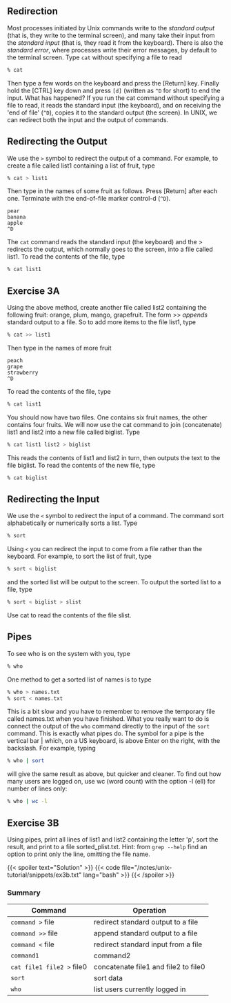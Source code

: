 ##  Redirection

Most processes initiated by Unix commands write to the _standard output_ (that is, they write to the terminal screen), and many take their input from the _standard input_ (that is, they read it from the keyboard). There is also the _standard error_, where processes write their error messages, by default to the terminal screen. Type `cat` without specifying a file to read
```bash
% cat
```
Then type a few words on the keyboard and press the [Return] key. Finally hold the [CTRL] key down and press `[d]` (written as `^D` for short) to end the input. What has happened? If you run the cat command without specifying a file to read, it reads the standard input (the keyboard), and on receiving the 'end of file' (`^D`), copies it to the standard output (the screen). In UNIX, we can redirect both the input and the output of commands.

## Redirecting the Output

We use the `>` symbol to redirect the output of a command. For example, to create a file called list1 containing a list of fruit, type
```bash
% cat > list1
```
Then type in the names of some fruit as follows. Press [Return] after each one. Terminate with the end-of-file marker control-d (`^D`).
```no-highlight
pear 
banana 
apple 
^D
```
The `cat` command reads the standard input (the keyboard) and the > redirects the output, which normally goes to the screen, into a file called list1. To read the contents of the file, type
```bash
% cat list1
```

## Exercise 3A
Using the above method, create another file called list2 containing the following fruit: orange, plum, mango, grapefruit. The form >> _appends_ standard output to a file. So to add more items to the file list1, type
```bash
% cat >> list1
```
Then type in the names of more fruit
```no-highlight
peach 
grape 
strawberry
^D
```
To read the contents of the file, type
```bash
% cat list1
```

You should now have two files. One contains six fruit names, the other contains four fruits. We will now use the cat command to join (concatenate) list1 and list2 into a new file called biglist. Type

```bash
% cat list1 list2 > biglist
```
This reads the contents of list1 and list2 in turn, then outputs the text to the file biglist. To read the contents of the new file, type
```bash
% cat biglist
```

## Redirecting the Input

We use the `<` symbol to redirect the input of a command. The command sort alphabetically or numerically sorts a list. Type
```bash
% sort
```
Using `<` you can redirect the input to come from a file rather than the keyboard. For example, to sort the list of fruit, type
```bash
% sort < biglist
```
and the sorted list will be output to the screen. To output the sorted list to a file, type
```bash
% sort < biglist > slist
```
Use cat to read the contents of the file slist.

## Pipes
To see who is on the system with you, type
```bash
% who
```
One method to get a sorted list of names is to type
```bash
% who > names.txt
% sort < names.txt
```
This is a bit slow and you have to remember to remove the temporary file called names.txt when you have finished. What you really want to do is connect the output of the `who` command directly to the input of the `sort` command. This is exactly what pipes do. The symbol for a pipe is the vertical bar | which, on a US keyboard, is above Enter on the right, with the backslash. For example, typing
```bash
% who | sort
```
will give the same result as above, but quicker and cleaner. To find out how many users are logged on, use wc (word count) with the option -l (ell) for number of lines only:
```bash
% who | wc -l
```

## Exercise 3B
Using pipes, print all lines of list1 and list2 containing the letter 'p', sort the result, and print to a file sorted_plist.txt.  Hint: from `grep --help` find an option to print only the line, omitting the file name.

{{< spoiler text="Solution" >}}
{{< code file="/notes/unix-tutorial/snippets/ex3b.txt" lang="bash" >}}
{{< /spoiler >}}

### Summary
| Command | Operation |
|---|---|
| `command >` file | redirect standard output to a file |
| `command >>` file | append standard output to a file |
| `command <` file | redirect standard input from a file |
| <code>command1 | command2</code> | pipe the output of command1 to the input of command2 |
| `cat file1 file2 >` file0 | concatenate file1 and file2 to file0 |
| `sort` | sort data |
| `who` | list users currently logged in |


